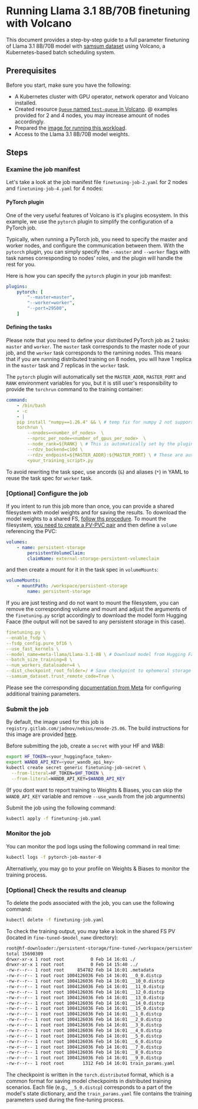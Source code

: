 # Running Llama 3.1 8B/70B finetuning with Volcano
This document provides a step-by-step guide to a full parameter finetuning of Llama 3.1 8B/70B model with [samsum dataset](https://huggingface.co/datasets/Samsung/samsum) using Volcano, a Kubernetes-based batch scheduling system.
## Prerequisites

Before you start, make sure you have the following:
- A Kubernetes cluster with GPU operator, network operator and Volcano installed.
- Created resource [`Queue` named `test-queue` in Volcano](../queue2.yaml). @ examples provided for 2 and 4 nodes, you may increase amount of nodes accordingly.
- Prepared the [image for running this workload](../../workload-samples/llama-cookbook/Dockerfile).
- Access to the Llama 3.1 8B/70B model weights.

## Steps

### Examine the job manifest
Let's take a look at the job manifest file `finetuning-job-2.yaml` for 2 nodes and `finetuning-job-4.yaml` for 4 nodes:

#### PyTorch plugin
One of the very useful features of Volcano is it's plugins ecosystem. In this example, we use the `pytorch` plugin to simplify the configuration of a PyTorch job.

Typically, when running a PyTorch job, you need to specify the master and worker nodes, and configure the communication between them. With the `pytorch` plugin, you can simply specify the `--master` and `--worker` flags with task names corresponding to nodes' roles, and the plugin will handle the rest for you.

Here is how you can specify the `pytorch` plugin in your job manifest:
```yaml
plugins:
    pytorch: [
        "--master=master",
        "--worker=worker",
        "--port=29500", 
    ]
```
#### Defining the tasks

Please note that you need to define your distributed PyTorch job as 2 tasks: `master` and `worker`. The `master` task corresponds to the master node of your job, and the `worker` task corresponds to the ramining nodes. This means that if you are running distributed training on 8 nodes, you will have 1 replica in the `master` task and 7 replicas in the  `worker` task.

The `pytorch` plugin will automatically set the `MASTER_ADDR`, `MASTER_PORT` and `RANK` environment variables for you, but it is still user's responsibility to provide the `torchrun` command to the training container:
```yaml
command: 
    - /bin/bash
    - -c
    - |
    pip install "numpy==1.26.4" && \ # temp fix for numpy 2 not supported by pytorch yet
    torchrun \
        --nnodes=<number_of_nodes>  \
        --nproc_per_node=<number_of_gpus_per_node>  \
        --node_rank=${RANK} \ # This is automatically set by the plugin
        --rdzv_backend=c10d \
        --rdzv_endpoint=${MASTER_ADDR}:${MASTER_PORT} \ # These are automatically set by the plugin
        <your_training_script>.py
```

To avoid rewriting the task spec, use ancords (`&`) and aliases (`*`) in YAML to reuse the task spec for `worker` task.
### [Optional] Configure the job

If you intent to run this job more than once, you can provide a shared filesystem with model weights and for saving the results. To download the model weights to a shared FS, [follow ths procedure](../../common/hf-downloader/README.md). To mount the filesystem, [you need to create a PV-PVC pair](../../common/shared-filesystem-mount/README.md) and then define a `volume` referencing the PVC:
```yaml
volumes:
    - name: persistent-storage
        persistentVolumeClaim:
        claimName: external-storage-persistent-volumeclaim
```
and then create a mount for it in the task spec in `volumeMounts`:
```yaml
volumeMounts:
    - mountPath: /workspace/persistent-storage
        name: persistent-storage
```
If you are just testing and do not want to mount the filesystem, you can remove the corresponding volume and mount and adjust the arguments of the `finetuning.py` script accordingly to download the model form Hugging Faace (the output will not be saved to any persistent storage in this case).
```yaml
finetuning.py \
--enable_fsdp \
--fsdp_config.pure_bf16 \
--use_fast_kernels \
--model_name=meta-llama/Llama-3.1-8B \ # Download model from Hugging Face
--batch_size_training=8 \
--num_workers_dataloader=4 \
--dist_checkpoint_root_folder=/ # Save checkpoint to ephemeral storage in pod
--samsum_dataset.trust_remote_code=True \
```
Please see the corresponding [documentation from Meta](https://github.com/meta-llama/llama-cookbook/blob/faae2fd877995430906e1d0904131ecdaa89a604/getting-started/finetuning/README.md) for configuring additional training parameters.

### Submit the job

By default, the image used for this job is `registry.gitlab.com/jadnov/nebius/mnode-25.06`. The build instructions for this image are provided [here](../../workload-samples/llama-cookbook/).

Before submitting the job, create a `secret` with your HF and W&B:
```bash
export HF_TOKEN=<your_huggingface_token>
export WANDB_API_KEY=<your_wandb_api_key>
kubectl create secret generic finetuning-job-secret \
  --from-literal=HF_TOKEN=$HF_TOKEN \
  --from-literal=WANDB_API_KEY=$WANDB_API_KEY
```
(If you dont want to report training to Weights & Biases, you can skip the `WANDB_API_KEY` variable and remove `--use_wandb` from the job argumnents)

Submit the job using the following command:
```bash
kubectl apply -f finetuning-job.yaml
```

### Monitor the job

You can monitor the pod logs using the following command in real time:
```bash
kubectl logs -f pytorch-job-master-0
```
Alternatively, you may go to your profile on Weights & Biases to monitor the training process.

### [Optional] Check the results and cleanup

To delete the pods associated with the job, you can use the following command:
```bash
kubectl delete -f finetuning-job.yaml
```

To check the training output, you may take a look in the shared FS PV (located in `fine-tuned-$model_name` directory):
```bash
root@hf-downloader:/persistent-storage/fine-tuned-/workspace/persistent-storage/models/meta-llama--Llama-3.1-8B# ll
total 15690309
drwxr-xr-x 1 root root          0 Feb 14 16:01 ./
drwxr-xr-x 1 root root          0 Feb 14 15:40 ../
-rw-r--r-- 1 root root     854782 Feb 14 16:01 .metadata
-rw-r--r-- 1 root root 1004126036 Feb 14 16:01 __0_0.distcp
-rw-r--r-- 1 root root 1004126036 Feb 14 16:01 __10_0.distcp
-rw-r--r-- 1 root root 1004126036 Feb 14 16:01 __11_0.distcp
-rw-r--r-- 1 root root 1004126036 Feb 14 16:01 __12_0.distcp
-rw-r--r-- 1 root root 1004126036 Feb 14 16:01 __13_0.distcp
-rw-r--r-- 1 root root 1004126036 Feb 14 16:01 __14_0.distcp
-rw-r--r-- 1 root root 1004126036 Feb 14 16:01 __15_0.distcp
-rw-r--r-- 1 root root 1004126036 Feb 14 16:01 __1_0.distcp
-rw-r--r-- 1 root root 1004126036 Feb 14 16:01 __2_0.distcp
-rw-r--r-- 1 root root 1004126036 Feb 14 16:01 __3_0.distcp
-rw-r--r-- 1 root root 1004126036 Feb 14 16:01 __4_0.distcp
-rw-r--r-- 1 root root 1004126036 Feb 14 16:01 __5_0.distcp
-rw-r--r-- 1 root root 1004126036 Feb 14 16:01 __6_0.distcp
-rw-r--r-- 1 root root 1004126036 Feb 14 16:01 __7_0.distcp
-rw-r--r-- 1 root root 1004126036 Feb 14 16:01 __8_0.distcp
-rw-r--r-- 1 root root 1004126036 Feb 14 16:01 __9_0.distcp
-rw-r--r-- 1 root root       1312 Feb 14 16:01 train_params.yaml
```

The checkpoint is written in the `torch.distributed` format, which is a common format for saving model checkpoints in distributed training scenarios. Each file (e.g., `__5_0.distcp`) corresponds to a part of the model's state dictionary, and the `train_params.yaml` file contains the training parameters used during the fine-tuning process.
